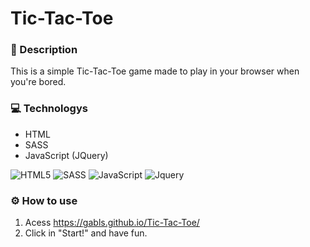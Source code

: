 # Tic-Tac-Toe

### 📜 Description
This is a simple Tic-Tac-Toe game made to play in your browser when you're bored.

### 💻 Technologys
- HTML
- SASS
- JavaScript (JQuery)

<img alt="HTML5" src="https://img.shields.io/badge/-HTML5-e54d26?style=for-the-badge&logo=html5&logoColor=white"/> <img alt="SASS" src="https://img.shields.io/badge/-SASS-CC6699?style=for-the-badge&logo=sass&logoColor=white"/> <img alt="JavaScript" src="https://img.shields.io/badge/-JavaScript-ead41c?style=for-the-badge&logo=javascript&logoColor=white"/> <img alt="Jquery" src="https://img.shields.io/badge/-JQuery-0768ac?style=for-the-badge&logo=jquery&logoColor=white"/>

### ⚙️ How to use
1. Acess https://gabls.github.io/Tic-Tac-Toe/
2. Click in "Start!" and have fun.

